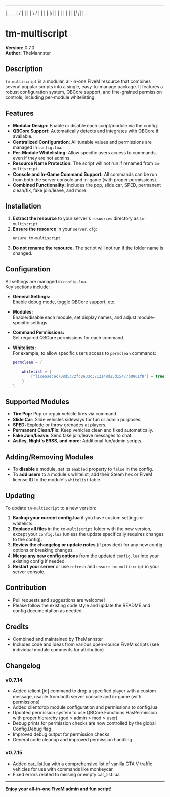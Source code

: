  _______ __  __ 
|__   __|  \/  |
   | |  | \  / |
   | |  | |\/| |
   | |  | |  | |
   |_|  |_|  |_|

# tm-multiscript

**Version:** 0.7.0  
**Author:** TheMannster

## Description

`tm-multiscript` is a modular, all-in-one FiveM resource that combines several popular scripts into a single, easy-to-manage package. It features a robust configuration system, QBCore support, and fine-grained permission controls, including per-module whitelisting.

## Features

- **Modular Design:** Enable or disable each script/module via the config.
- **QBCore Support:** Automatically detects and integrates with QBCore if available.
- **Centralized Configuration:** All tunable values and permissions are managed in `config.lua`.
- **Per-Module Whitelisting:** Allow specific users access to commands, even if they are not admins.
- **Resource Name Protection:** The script will not run if renamed from `tm-multiscript`.
- **Console and In-Game Command Support:** All commands can be run from both the server console and in-game (with proper permissions).
- **Combined Functionality:** Includes tire pop, slide car, SPED, permanent clean/fix, fake join/leave, and more.

## Installation

1. **Extract the resource** to your server's `resources` directory as `tm-multiscript`.
2. **Ensure the resource** in your `server.cfg`:
   ```
   ensure tm-multiscript
   ```
3. **Do not rename the resource.** The script will not run if the folder name is changed.

## Configuration

All settings are managed in `config.lua`.  
Key sections include:

- **General Settings:**  
  Enable debug mode, toggle QBCore support, etc.

- **Modules:**  
  Enable/disable each module, set display names, and adjust module-specific settings.

- **Command Permissions:**  
  Set required QBCore permissions for each command.

- **Whitelists:**  
  For example, to allow specific users access to `permclean` commands:
  ```lua
  permclean = {
      ...
      whitelist = {
          ["license:ec708d5c72fc8633c3712148d25d15477b0861f8"] = true, -- TheVannster
      }
  }
  ```

## Supported Modules

- **Tire Pop:** Pop or repair vehicle tires via command.
- **Slide Car:** Slide vehicles sideways for fun or admin purposes.
- **SPED:** Explode or throw grenades at players.
- **Permanent Clean/Fix:** Keep vehicles clean and fixed automatically.
- **Fake Join/Leave:** Send fake join/leave messages to chat.
- **Astley, Night's ERSS, and more:** Additional fun/admin scripts.

## Adding/Removing Modules

- To **disable** a module, set its `enabled` property to `false` in the config.
- To **add users** to a module's whitelist, add their Steam hex or FiveM license ID to the module's `whitelist` table.

## Updating

To update `tm-multiscript` to a new version:

1. **Backup your current config.lua** if you have custom settings or whitelists.
2. **Replace all files** in the `tm-multiscript` folder with the new version, except your `config.lua` (unless the update specifically requires changes to the config).
3. **Review the changelog or update notes** (if provided) for any new config options or breaking changes.
4. **Merge any new config options** from the updated `config.lua` into your existing config if needed.
5. **Restart your server** or use `refresh` and `ensure tm-multiscript` in your server console.

## Contribution

- Pull requests and suggestions are welcome!
- Please follow the existing code style and update the README and config documentation as needed.

## Credits

- Combined and maintained by TheMannster
- Includes code and ideas from various open-source FiveM scripts (see individual module comments for attribution)

## Changelog

### v0.7.14
- Added /client [id] command to drop a specified player with a custom message, usable from both server console and in-game (with permissions)
- Added clientdrop module configuration and permissions to config.lua
- Updated permission system to use QBCore.Functions.HasPermission with proper hierarchy (god > admin > mod > user)
- Debug prints for permission checks are now controlled by the global Config.Debug flag
- Improved debug output for permission checks
- General code cleanup and improved permission handling

### v0.7.15
- Added car_list.lua with a comprehensive list of vanilla GTA V traffic vehicles for use with commands like monkeycar
- Fixed errors related to missing or empty car_list.lua

---

**Enjoy your all-in-one FiveM admin and fun script!** 